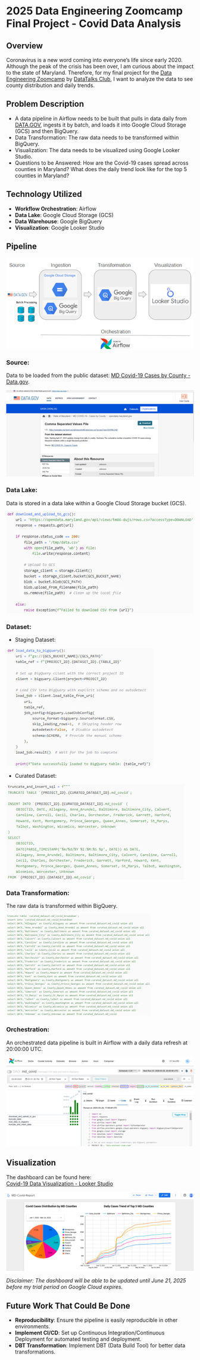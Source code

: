 # 2025 Data Engineering Zoomcamp Final Project - Covid Data Analysis

## Overview

Coronavirus is a new word coming into everyone’s life since early 2020. Although the peak of the crisis has been over, I am curious about the impact to the state of Maryland. Therefore, for my final project for the [Data Engineering Zoomcamp](https://github.com/DataTalksClub/data-engineering-zoomcamp) by [DataTalks Club](https://datatalks.club/), I want to analyze the data to see county distribution and daily trends.

## Problem Description

- A data pipeline in Airflow needs to be built that pulls in data daily from [DATA.GOV](https://catalog.data.gov/dataset/md-covid-19-cases-by-county), ingests it by batch, and loads it into Google Cloud Storage (GCS) and then BigQuery.
- Data Transformation: The raw data needs to be transformed within BigQuery.
- Visualization: The data needs to be visualized using Google Looker Studio.
- Questions to be Answered: How are the Covid-19 cases spread across counties in Maryland? What does the daily trend look like for the top 5 counties in Maryland?

## Technology Utilized

- **Workflow Orchestration**: Airflow
- **Data Lake**: Google Cloud Storage (GCS)
- **Data Warehouse**: Google BigQuery
- **Visualization**: Google Looker Studio

## Pipeline

![Covid Data Pipeline](./images/Pipeline.png)

### Source:
Data to be loaded from the public dataset: [MD Covid-19 Cases by County - Data.gov](https://catalog.data.gov/dataset/md-covid-19-cases-by-county).

![Covid Data Pipeline](./images/Source.png)

### Data Lake:
Data is stored in a data lake within a Google Cloud Storage bucket (GCS).

![Covid Data Pipeline](./images/Datalake.png)

### Dataset:
- Staging Dataset:

![Covid Data Pipeline](./images/Staging.png)

- Curated Dataset:

![Covid Data Pipeline](./images/Curated.png)

### Data Transformation:
The raw data is transformed within BigQuery.

![Covid Data Pipeline](./images/Transform.png)

### Orchestration:
An orchestrated data pipeline is built in Airflow with a daily data refresh at 20:00:00 UTC.

![Covid Data Pipeline](./images/Airflow.png)

## Visualization
The dashboard can be found here:  
[Covid-19 Data Visualization - Looker Studio](https://lookerstudio.google.com/reporting/0876bd1f-5d04-430c-9dd4-a4594d786d83/page/p_gv11gmiyqd)

![Covid Data Pipeline](./images/Dashboard.png)

*Disclaimer: The dashboard will be able to be updated until June 21, 2025 before my trial period on Google Cloud expires.*

## Future Work That Could Be Done

- **Reproducibility**: Ensure the pipeline is easily reproducible in other environments.
- **Implement CI/CD**: Set up Continuous Integration/Continuous Deployment for automated testing and deployment.
- **DBT Transformation**: Implement DBT (Data Build Tool) for better data transformations.

